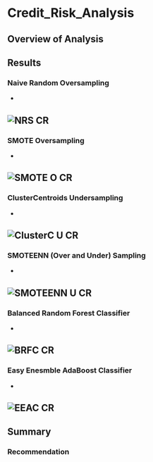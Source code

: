 # Credit_Risk_Analysis

## Overview of Analysis

## Results
  
  ### Naive Random Oversampling
  * 
  
 ![NRS CR](https://user-images.githubusercontent.com/117245167/227923874-c04379b0-ace1-4a6a-acc2-bfcc57d2d979.png)
   -
   
  ### SMOTE Oversampling
  * 
  
   ![SMOTE O CR](https://user-images.githubusercontent.com/117245167/227921881-70c87300-2118-46fa-80dd-0e9c7823a564.png)
   - 
    
  ### ClusterCentroids Undersampling
  * 
  
   ![ClusterC U CR](https://user-images.githubusercontent.com/117245167/227921907-7e660095-05df-43f6-92ae-d940f8b42f73.png)
   - 
    
  ### SMOTEENN (Over and Under) Sampling
  * 
  
   ![SMOTEENN U CR](https://user-images.githubusercontent.com/117245167/227921926-13d6c5c4-8084-412f-a10c-ba74b291ec22.png)
   - 
    
  ### Balanced Random Forest Classifier
  * 
  
   ![BRFC CR](https://user-images.githubusercontent.com/117245167/227921950-a7e9bd9b-1baa-49e6-ac1a-1f27dc65e6ee.png)
   - 
    
  ### Easy Enesmble AdaBoost Classifier
  * 
  
  ![EEAC CR](https://user-images.githubusercontent.com/117245167/227921971-efddee99-9072-4044-8c9a-d649207a197b.png)
  - 
    
    
## Summary 

### Recommendation
